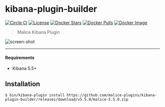 kibana-plugin-builder
=====================

[![Circle CI](https://circleci.com/gh/malice-plugins/kibana-plugin-builder.png?style=shield)](https://circleci.com/gh/malice-plugins/kibana-plugin-builder) [![License](http://img.shields.io/:license-mit-blue.svg)](http://doge.mit-license.org) [![Docker Stars](https://img.shields.io/docker/stars/malice/kibana-plugin-builder.svg)](https://store.docker.com/community/images/malice/kibana-plugin-builder) [![Docker Pulls](https://img.shields.io/docker/pulls/malice/kibana-plugin-builder.svg)](https://store.docker.com/community/images/malice/kibana-plugin-builder) [![Docker Image](https://img.shields.io/badge/docker%20image-714MB-blue.svg)](https://store.docker.com/community/images/malice/kibana-plugin-builder)

> Malice Kibana Plugin

![screen-shot](https://github.com/malice-plugins/kibana-plugin-builder/raw/master/docs/screen-shot.png)

---

#### Requirements

-	Kibana 5.5+

Installation
------------

```
$ bin/kibana-plugin install https://github.com/malice-plugins/kibana-plugin-builder/releases/download/v5.5.0/malice-5.5.0.zip
```
